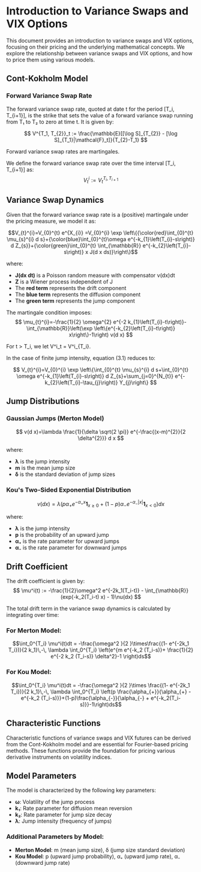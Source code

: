 # Introduction to Variance Swaps and VIX Options

This document provides an introduction to variance swaps and VIX options, focusing on their pricing and the underlying mathematical concepts. We explore the relationship between variance swaps and VIX options, and how to price them using various models.

## Cont-Kokholm Model

### Forward Variance Swap Rate

The forward variance swap rate, quoted at date t for the period [T_i, T_{i+1}], is the strike that sets the value of a forward variance swap running from T₁ to T₂ to zero at time t. It is given by:

$$
V^{T_1, T_{2}}_t := \frac{\mathbb{E}[[\log S]_{T_{2}} - [\log S]_{T_1}|\mathcal{F}_t]}{T_{2}-T_1}
$$

Forward variance swap rates are martingales.

We define the forward variance swap rate over the time interval [T_i, T_{i+1}] as:
$$
V^i_t := V^{T_i, T_{i+1}}_t
$$

## Variance Swap Dynamics

Given that the forward variance swap rate is a (positive) martingale under the pricing measure, we model it as:

$$V_{t}^{i}=V_{0}^{t} e^{X_{i}}
=V_{0}^{i} \exp \left\{{\color{red}\int_{0}^{t} \mu_{s}^{i} d s}+{\color{blue}\int_{0}^{t}\omega e^{-k_{1}\left(T_{i}-s\right)} d Z_{s}}+{\color{green}\int_{0}^{t} \int_{\mathbb{R}} e^{-k_{2}\left(T_{i}-s\right)} x J(d x ds)}\right\}$$

where:
- **J(dx dt)** is a Poisson random measure with compensator ν(dx)dt
- **Z** is a Wiener process independent of J
- The **red term** represents the drift component
- The **blue term** represents the diffusion component
- The **green term** represents the jump component

The martingale condition imposes:
$$
\mu_{t}^{i}=-\frac{1}{2} \omega^{2} e^{-2 k_{1}\left(T_{i}-t\right)}-\int_{\mathbb{R}}\left(\exp \left\{e^{-k_{2}\left(T_{i}-t\right)} x\right\}-1\right) v(d x)
$$

For t > T_i, we let V^i_t = V^i_{T_i}.

In the case of finite jump intensity, equation (3.1) reduces to:

$$
V_{t}^{i}=V_{0}^{i} \exp \left\{\int_{0}^{t} \mu_{s}^{i} d s+\int_{0}^{t} \omega e^{-k_{1}\left(T_{i}-s\right)} d Z_{s}+\sum_{j=0}^{N_{t}} e^{-k_{2}\left(T_{i}-\tau_{j}\right)} Y_{j}\right\}
$$

## Jump Distributions

### Gaussian Jumps (Merton Model)
$$
v(d x)=\lambda \frac{1}{\delta \sqrt{2 \pi}} e^{-\frac{(x-m)^{2}}{2 \delta^{2}}} d x
$$

where:
- **λ** is the jump intensity
- **m** is the mean jump size
- **δ** is the standard deviation of jump sizes

### Kou's Two-Sided Exponential Distribution
$$
v(d x)=\lambda\left(p \alpha_{+} e^{-\alpha_{+} x} \mathbf{1}_{x \geq 0}+(1-p) \alpha_{-} e^{-\alpha_{-}|x|} \mathbf{1}_{x<0}\right) d x
$$

where:
- **λ** is the jump intensity  
- **p** is the probability of an upward jump
- **α₊** is the rate parameter for upward jumps
- **α₋** is the rate parameter for downward jumps

## Drift Coefficient

The drift coefficient is given by:
$$
 \mu^i(t) := -\frac{1}{2}\omega^2 e^{-2k_1(T_i-t)} - \int_{\mathbb{R}}(exp(-k_2(T_i-t) x) - 1)\nu(dx)
$$

The total drift term in the variance swap dynamics is calculated by integrating over time:

### For Merton Model:
$$\int_0^{T_i} \mu^i(t)dt = -\frac{\omega^2 }{2 }\times\frac{(1- e^{-2k_1 T_i})}{2 k_1}\,-\, \lambda \int_0^{T_i} \left(e^{m e^{-k_2 (T_i-s)}+ \frac{1}{2} e^{-2 k_2 (T_i-s)} \delta^2}-1 \right)ds$$

### For Kou Model:
$$\int_0^{T_i} \mu^i(t)dt = -\frac{\omega^2 }{2 }\times \frac{(1- e^{-2k_1 T_i})}{2 k_1}\,-\,
\lambda \int_0^{T_i} \left(p \frac{\alpha_{+}}{\alpha_{+} - e^{-k_2 (T_i-s)}}+(1-p)\frac{\alpha_{-}}{\alpha_{-} + e^{-k_2(T_i-s)}}-1\right)ds$$

## Characteristic Functions

Characteristic functions of variance swaps and VIX futures can be derived from the Cont-Kokholm model and are essential for Fourier-based pricing methods. These functions provide the foundation for pricing various derivative instruments on volatility indices.

## Model Parameters

The model is characterized by the following key parameters:

- **ω**: Volatility of the jump process
- **k₁**: Rate parameter for diffusion mean reversion  
- **k₂**: Rate parameter for jump size decay
- **λ**: Jump intensity (frequency of jumps)

### Additional Parameters by Model:
- **Merton Model**: m (mean jump size), δ (jump size standard deviation)
- **Kou Model**: p (upward jump probability), α₊ (upward jump rate), α₋ (downward jump rate)